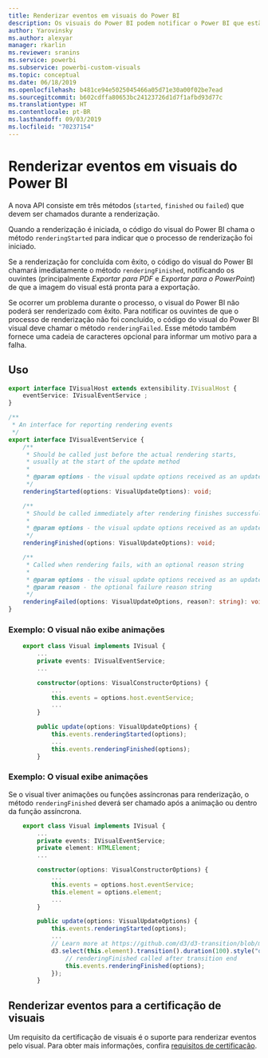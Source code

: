 ```yaml
---
title: Renderizar eventos em visuais do Power BI
description: Os visuais do Power BI podem notificar o Power BI que estão prontos para exportar para o PowerPoint ou para PDF.
author: Yarovinsky
ms.author: alexyar
manager: rkarlin
ms.reviewer: sranins
ms.service: powerbi
ms.subservice: powerbi-custom-visuals
ms.topic: conceptual
ms.date: 06/18/2019
ms.openlocfilehash: b481ce94e5025045466a05d71e30a00f02be7ead
ms.sourcegitcommit: b602cdffa80653bc24123726d1d7f1afbd93d77c
ms.translationtype: HT
ms.contentlocale: pt-BR
ms.lasthandoff: 09/03/2019
ms.locfileid: "70237154"
---
```

# <a name="render-events-in-power-bi-visuals"></a>Renderizar eventos em visuais do Power BI

A nova API consiste em três métodos (`started`, `finished` ou `failed`) que devem ser chamados durante a renderização.

Quando a renderização é iniciada, o código do visual do Power BI chama o método `renderingStarted` para indicar que o processo de renderização foi iniciado.

Se a renderização for concluída com êxito, o código do visual do Power BI chamará imediatamente o método `renderingFinished`, notificando os ouvintes (principalmente *Exportar para PDF* e *Exportar para o PowerPoint*) de que a imagem do visual está pronta para a exportação.

Se ocorrer um problema durante o processo, o visual do Power BI não poderá ser renderizado com êxito. Para notificar os ouvintes de que o processo de renderização não foi concluído, o código do visual do Power BI visual deve chamar o método `renderingFailed`. Esse método também fornece uma cadeia de caracteres opcional para informar um motivo para a falha.

## <a name="usage"></a>Uso

```typescript
export interface IVisualHost extends extensibility.IVisualHost {
    eventService: IVisualEventService ;
}

/**
 * An interface for reporting rendering events
 */
export interface IVisualEventService {
    /**
     * Should be called just before the actual rendering starts, 
     * usually at the start of the update method
     *
     * @param options - the visual update options received as an update parameter
     */
    renderingStarted(options: VisualUpdateOptions): void;

    /**
     * Should be called immediately after rendering finishes successfully
     * 
     * @param options - the visual update options received as an update parameter
     */
    renderingFinished(options: VisualUpdateOptions): void;

    /**
     * Called when rendering fails, with an optional reason string
     * 
     * @param options - the visual update options received as an update parameter
     * @param reason - the optional failure reason string
     */
    renderingFailed(options: VisualUpdateOptions, reason?: string): void;
}
```

### <a name="sample-the-visual-displays-no-animations"></a>Exemplo: O visual não exibe animações

```typescript
    export class Visual implements IVisual {
        ...
        private events: IVisualEventService;
        ...

        constructor(options: VisualConstructorOptions) {
            ...
            this.events = options.host.eventService;
            ...
        }

        public update(options: VisualUpdateOptions) {
            this.events.renderingStarted(options);
            ...
            this.events.renderingFinished(options);
        }
```

### <a name="sample-the-visual-displays-animations"></a>Exemplo: O visual exibe animações

Se o visual tiver animações ou funções assíncronas para renderização, o método `renderingFinished` deverá ser chamado após a animação ou dentro da função assíncrona.

```typescript
    export class Visual implements IVisual {
        ...
        private events: IVisualEventService;
        private element: HTMLElement;
        ...

        constructor(options: VisualConstructorOptions) {
            ...
            this.events = options.host.eventService;
            this.element = options.element;
            ...
        }

        public update(options: VisualUpdateOptions) {
            this.events.renderingStarted(options);
            ...
            // Learn more at https://github.com/d3/d3-transition/blob/master/README.md#transition_end
            d3.select(this.element).transition().duration(100).style("opacity","0").end().then(() => {
                // renderingFinished called after transition end
                this.events.renderingFinished(options);
            });
        }
```

## <a name="rendering-events-for-visual-certification"></a>Renderizar eventos para a certificação de visuais

Um requisito da certificação de visuais é o suporte para renderizar eventos pelo visual. Para obter mais informações, confira [requisitos de certificação](https://docs.microsoft.com/power-bi/power-bi-custom-visuals-certified?#certification-requirements).
